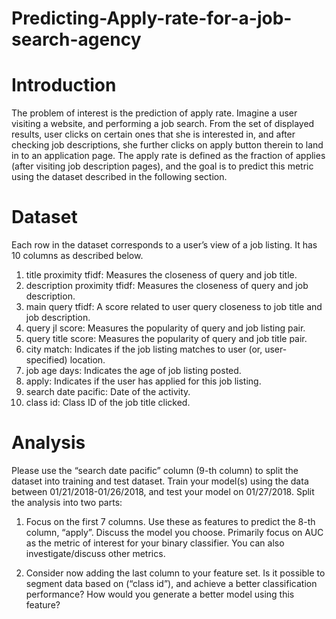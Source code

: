 # Predicting-Apply-rate-for-a-job-search-agency
# Introduction
The problem of interest is the prediction of apply rate. Imagine a user visiting a website, and performing a job search. From the set of displayed results, user clicks on certain ones that she is interested in, and after checking job descriptions, she further clicks on apply button therein to land in to an application page. The apply rate is defined as the fraction of applies (after visiting job description pages), and the goal is to predict this metric using the dataset described in the following section.

# Dataset

Each row in the dataset corresponds to a user’s view of a job listing. It has 10 columns as described below.

1. title proximity tfidf: Measures the closeness of query and job title.
2. description proximity tfidf: Measures the closeness of query and job description.
3. main query tfidf: A score related to user query closeness to job title and job description.
4. query jl score: Measures the popularity of query and job listing pair.
5. query title score: Measures the popularity of query and job title pair.
6. city match: Indicates if the job listing matches to user (or, user-specified) location.
7. job age days: Indicates the age of job listing posted.
8. apply: Indicates if the user has applied for this job listing.
9. search date pacific: Date of the activity.
10. class id: Class ID of the job title clicked.

# Analysis

Please use the “search date pacific” column (9-th column) to split the dataset into training and test dataset. Train your model(s) using the data between 01/21/2018-01/26/2018, and test your model on 01/27/2018. Split the analysis into two parts:

  1. Focus on the first 7 columns. Use these as features to predict the 8-th column, “apply”. Discuss the model you choose. Primarily focus on AUC as the metric of    interest for your binary classifier. You can also investigate/discuss other metrics.

  2. Consider now adding the last column to your feature set. Is it possible to segment data based on (“class id”), and achieve a better classification performance? How would you generate a better model using this feature?

